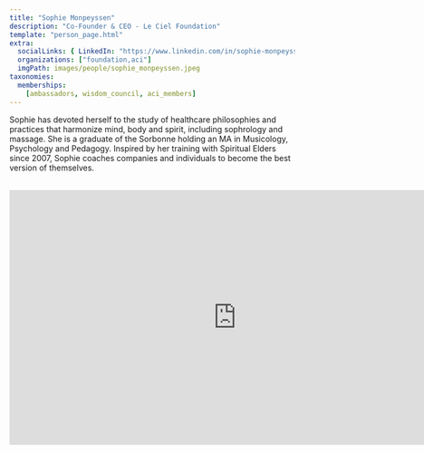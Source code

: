 ```yaml
---
title: "Sophie Monpeyssen"
description: "Co-Founder & CEO - Le Ciel Foundation"
template: "person_page.html"
extra:
  socialLinks: { LinkedIn: "https://www.linkedin.com/in/sophie-monpeyssen-a92747179/"}
  organizations: ["foundation,aci"]
  imgPath: images/people/sophie_monpeyssen.jpeg
taxonomies:
  memberships:
    [ambassadors, wisdom_council, aci_members]
---
```


Sophie has devoted herself to the study of healthcare philosophies and practices that harmonize mind, body and spirit, including sophrology and massage. She is a graduate of the Sorbonne holding an MA in Musicology, Psychology and Pedagogy. Inspired by her training with Spiritual Elders since 2007, Sophie coaches companies and individuals to become the best version of themselves.


<BR>
<div class="aspect-w-16 aspect-h-9">
<iframe src="https://player.vimeo.com/video/414707207" width="800" height="450" frameborder="0" allow="autoplay; fullscreen" allowfullscreen></iframe>
</div>
<BR>